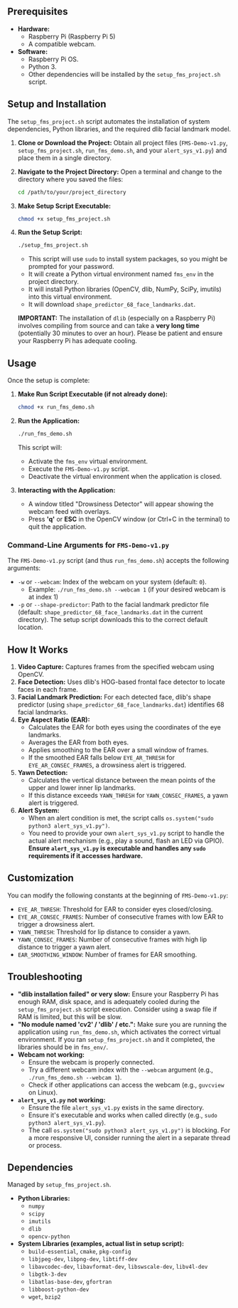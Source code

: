 
## Prerequisites

*   **Hardware:**
    *   Raspberry Pi (Raspberry Pi 5)
    *   A compatible webcam.
*   **Software:**
    *   Raspberry Pi OS.
    *   Python 3.
    *   Other dependencies will be installed by the `setup_fms_project.sh` script.

## Setup and Installation

The `setup_fms_project.sh` script automates the installation of system dependencies, Python libraries, and the required dlib facial landmark model.

1.  **Clone or Download the Project:**
    Obtain all project files (`FMS-Demo-v1.py`, `setup_fms_project.sh`, `run_fms_demo.sh`, and your `alert_sys_v1.py`) and place them in a single directory.

2.  **Navigate to the Project Directory:**
    Open a terminal and change to the directory where you saved the files:
    ```bash
    cd /path/to/your/project_directory
    ```

3.  **Make Setup Script Executable:**
    ```bash
    chmod +x setup_fms_project.sh
    ```

4.  **Run the Setup Script:**
    ```bash
    ./setup_fms_project.sh
    ```
    *   This script will use `sudo` to install system packages, so you might be prompted for your password.
    *   It will create a Python virtual environment named `fms_env` in the project directory.
    *   It will install Python libraries (OpenCV, dlib, NumPy, SciPy, imutils) into this virtual environment.
    *   It will download `shape_predictor_68_face_landmarks.dat`.

    **IMPORTANT:** The installation of `dlib` (especially on a Raspberry Pi) involves compiling from source and can take a **very long time** (potentially 30 minutes to over an hour). Please be patient and ensure your Raspberry Pi has adequate cooling.

## Usage

Once the setup is complete:

1.  **Make Run Script Executable (if not already done):**
    ```bash
    chmod +x run_fms_demo.sh
    ```

2.  **Run the Application:**
    ```bash
    ./run_fms_demo.sh
    ```
    This script will:
    *   Activate the `fms_env` virtual environment.
    *   Execute the `FMS-Demo-v1.py` script.
    *   Deactivate the virtual environment when the application is closed.

3.  **Interacting with the Application:**
    *   A window titled "Drowsiness Detector" will appear showing the webcam feed with overlays.
    *   Press **'q'** or **ESC** in the OpenCV window (or Ctrl+C in the terminal) to quit the application.

### Command-Line Arguments for `FMS-Demo-v1.py`

The `FMS-Demo-v1.py` script (and thus `run_fms_demo.sh`) accepts the following arguments:

*   `-w` or `--webcam`: Index of the webcam on your system (default: `0`).
    *   Example: `./run_fms_demo.sh --webcam 1` (if your desired webcam is at index 1)
*   `-p` or `--shape-predictor`: Path to the facial landmark predictor file (default: `shape_predictor_68_face_landmarks.dat` in the current directory). The setup script downloads this to the correct default location.

## How It Works

1.  **Video Capture:** Captures frames from the specified webcam using OpenCV.
2.  **Face Detection:** Uses dlib's HOG-based frontal face detector to locate faces in each frame.
3.  **Facial Landmark Prediction:** For each detected face, dlib's shape predictor (using `shape_predictor_68_face_landmarks.dat`) identifies 68 facial landmarks.
4.  **Eye Aspect Ratio (EAR):**
    *   Calculates the EAR for both eyes using the coordinates of the eye landmarks.
    *   Averages the EAR from both eyes.
    *   Applies smoothing to the EAR over a small window of frames.
    *   If the smoothed EAR falls below `EYE_AR_THRESH` for `EYE_AR_CONSEC_FRAMES`, a drowsiness alert is triggered.
5.  **Yawn Detection:**
    *   Calculates the vertical distance between the mean points of the upper and lower inner lip landmarks.
    *   If this distance exceeds `YAWN_THRESH` for `YAWN_CONSEC_FRAMES`, a yawn alert is triggered.
6.  **Alert System:**
    *   When an alert condition is met, the script calls `os.system("sudo python3 alert_sys_v1.py")`.
    *   You need to provide your own `alert_sys_v1.py` script to handle the actual alert mechanism (e.g., play a sound, flash an LED via GPIO). **Ensure `alert_sys_v1.py` is executable and handles any `sudo` requirements if it accesses hardware.**

## Customization

You can modify the following constants at the beginning of `FMS-Demo-v1.py`:

*   `EYE_AR_THRESH`: Threshold for EAR to consider eyes closed/closing.
*   `EYE_AR_CONSEC_FRAMES`: Number of consecutive frames with low EAR to trigger a drowsiness alert.
*   `YAWN_THRESH`: Threshold for lip distance to consider a yawn.
*   `YAWN_CONSEC_FRAMES`: Number of consecutive frames with high lip distance to trigger a yawn alert.
*   `EAR_SMOOTHING_WINDOW`: Number of frames for EAR smoothing.

## Troubleshooting

*   **"dlib installation failed" or very slow:** Ensure your Raspberry Pi has enough RAM, disk space, and is adequately cooled during the `setup_fms_project.sh` script execution. Consider using a swap file if RAM is limited, but this will be slow.
*   **"No module named 'cv2' / 'dlib' / etc.":** Make sure you are running the application using `run_fms_demo.sh`, which activates the correct virtual environment. If you ran `setup_fms_project.sh` and it completed, the libraries should be in `fms_env/`.
*   **Webcam not working:**
    *   Ensure the webcam is properly connected.
    *   Try a different webcam index with the `--webcam` argument (e.g., `./run_fms_demo.sh --webcam 1`).
    *   Check if other applications can access the webcam (e.g., `guvcview` on Linux).
*   **`alert_sys_v1.py` not working:**
    *   Ensure the file `alert_sys_v1.py` exists in the same directory.
    *   Ensure it's executable and works when called directly (e.g., `sudo python3 alert_sys_v1.py`).
    *   The call `os.system("sudo python3 alert_sys_v1.py")` is blocking. For a more responsive UI, consider running the alert in a separate thread or process.

## Dependencies

Managed by `setup_fms_project.sh`.

*   **Python Libraries:**
    *   `numpy`
    *   `scipy`
    *   `imutils`
    *   `dlib`
    *   `opencv-python`
*   **System Libraries (examples, actual list in setup script):**
    *   `build-essential`, `cmake`, `pkg-config`
    *   `libjpeg-dev`, `libpng-dev`, `libtiff-dev`
    *   `libavcodec-dev`, `libavformat-dev`, `libswscale-dev`, `libv4l-dev`
    *   `libgtk-3-dev`
    *   `libatlas-base-dev`, `gfortran`
    *   `libboost-python-dev`
    *   `wget`, `bzip2`